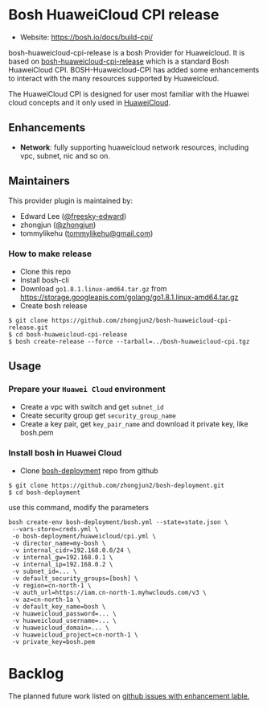 Bosh HuaweiCloud CPI release
==============================

- Website: https://bosh.io/docs/build-cpi/

bosh-huaweicloud-cpi-release is a bosh Provider for Huaweicloud.
It is based on [bosh-huaweicloud-cpi-release](https://github.com/cloudfoundry-incubator/bosh-huaweicloud-cpi-release)
which is a standard Bosh HuaweiCloud CPI. BOSH-Huaweicloud-CPI has added some enhancements to interact with the many resources supported by Huaweicloud.

The HuaweiCloud CPI is designed for user most familiar with the Huawei cloud concepts and it only used in [HuaweiCloud](https://www.huaweicloud.com/).

## Enhancements

- **Network**: fully supporting huaweicloud network resources, including vpc, subnet, nic and so on.

Maintainers
-----------

This provider plugin is maintained by:

* Edward Lee ([@freesky-edward](https://github.com/freesky-edward))
* zhongjun ([@zhongjun](https://github.com/zhongjun2))
* tommylikehu ([tommylikehu@gmail.com](https://github.com/TommyLike))


### How to make release

- Clone this repo
- Install bosh-cli
- Download `go1.8.1.linux-amd64.tar.gz` from https://storage.googleapis.com/golang/go1.8.1.linux-amd64.tar.gz
- Create bosh release

```
$ git clone https://github.com/zhongjun2/bosh-huaweicloud-cpi-release.git
$ cd bosh-huaweicloud-cpi-release
$ bosh create-release --force --tarball=../bosh-huaweicloud-cpi.tgz
```

## Usage

### Prepare your `Huawei Cloud` environment

- Create a vpc with switch and get `subnet_id`
- Create security group get `security_group_name`
- Create a key pair, get `key_pair_name` and download it private key, like bosh.pem

### Install bosh in Huawei Cloud

- Clone [bosh-deployment](https://github.com/zhongjun2/bosh-deployment) repo from github

```
$ git clone https://github.com/zhongjun2/bosh-deployment.git
$ cd bosh-deployment
```

use this command, modify the parameters

```
bosh create-env bosh-deployment/bosh.yml --state=state.json \
 --vars-store=creds.yml \
 -o bosh-deployment/huaweicloud/cpi.yml \
 -v director_name=my-bosh \
 -v internal_cidr=192.168.0.0/24 \
 -v internal_gw=192.168.0.1 \
 -v internal_ip=192.168.0.2 \
 -v subnet_id=... \
 -v default_security_groups=[bosh] \
 -v region=cn-north-1 \
 -v auth_url=https://iam.cn-north-1.myhwclouds.com/v3 \
 -v az=cn-north-1a \
 -v default_key_name=bosh \
 -v huaweicloud_password=... \
 -v huaweicloud_username=... \
 -v huaweicloud_domain=... \
 -v huaweicloud_project=cn-north-1 \
 -v private_key=bosh.pem
```

Backlog
=========

The planned future work listed on [github issues with enhancement lable.](https://github.com/zhongjun2/bosh-huaweicloud-cpi-release/issues?q=is%3Aissue+is%3Aopen+label%3Aenhancement)
